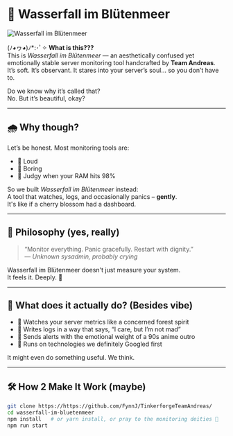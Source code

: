 # 🌸 Wasserfall im Blütenmeer
![Wasserfall im Blütenmeer](https://f4.bcbits.com/img/a2632020550_10.jpg)

(ﾉ◕ヮ◕)ﾉ*:･ﾟ✧ **What is this???**  
This is *Wasserfall im Blütenmeer* — an aesthetically confused yet emotionally stable server monitoring tool handcrafted by **Team Andreas**.  
It’s soft. It’s observant. It stares into your server’s soul... so you don’t have to.

Do we know why it’s called that?  
No. But it’s beautiful, okay?

---

## 🌧️ Why though?

Let’s be honest. Most monitoring tools are:

- 🚫 Loud  
- 🚫 Boring  
- 🚫 Judgy when your RAM hits 98%

So we built *Wasserfall im Blütenmeer* instead:  
A tool that watches, logs, and occasionally panics – **gently**.  
It's like if a cherry blossom had a dashboard.

---

## 🌼 Philosophy (yes, really)

> “Monitor everything. Panic gracefully. Restart with dignity.”  
> — *Unknown sysadmin, probably crying*

Wasserfall im Blütenmeer doesn't just measure your system.  
It feels it. Deeply. 💫

---

## 💫 What does it actually do? (Besides vibe)

- 👀 Watches your server metrics like a concerned forest spirit  
- 📜 Writes logs in a way that says, “I care, but I’m not mad”  
- 🌸 Sends alerts with the emotional weight of a 90s anime outro  
- 🤖 Runs on technologies we definitely Googled first

It might even do something useful. We think.

---

## 🛠️ How 2 Make It Work (maybe)

```bash
git clone https://https://github.com/FynnJ/TinkerforgeTeamAndreas/
cd wasserfall-im-bluetenmeer  
npm install   # or yarn install, or pray to the monitoring deities 🙏  
npm run start
